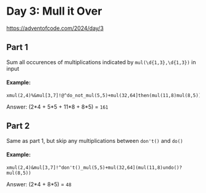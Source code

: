 # Day 3: Mull it Over

https://adventofcode.com/2024/day/3

## Part 1

Sum all occurences of multiplications indicated by `mul(\d{1,3},\d{1,3})` in input

#### Example:

```
xmul(2,4)%&mul[3,7]!@^do_not_mul(5,5)+mul(32,64]then(mul(11,8)mul(8,5))
```

Answer: (2\*4 + 5\*5 + 11\*8 + 8\*5) = `161`

## Part 2

Same as part 1, but skip any multiplications between `don't()` and `do()`

#### Example:

```
xmul(2,4)&mul[3,7]!^don't()_mul(5,5)+mul(32,64](mul(11,8)undo()?mul(8,5))
```

Answer: (2\*4 + 8\*5) = `48`
